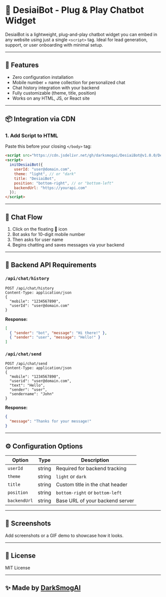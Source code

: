 # 🤖 DesiaiBot - Plug & Play Chatbot Widget

DesiaiBot is a lightweight, plug-and-play chatbot widget you can embed in any website using just a single `<script>` tag. Ideal for lead generation, support, or user onboarding with minimal setup.

---

## 🚀 Features
- Zero configuration installation
- Mobile number + name collection for personalized chat
- Chat history integration with your backend
- Fully customizable (theme, title, position)
- Works on any HTML, JS, or React site

---

## 📦 Integration via CDN

### 1. Add Script to HTML
Paste this before your closing `</body>` tag:

```html
<script src="https://cdn.jsdelivr.net/gh/darksmogai/DesiaiBot@v1.0.0/DesiaiBot.js"></script>
<script>
  initDesiaiBot({
    userId: "user@domain.com",
    theme: "light", // or "dark"
    title: "DesiaiBot",
    position: "bottom-right", // or "bottom-left"
    backendUrl: "https://yourapi.com"
  });
</script>
```

---

## 💬 Chat Flow
1. Click on the floating 💬 icon
2. Bot asks for 10-digit mobile number
3. Then asks for user name
4. Begins chatting and saves messages via your backend

---

## 🔌 Backend API Requirements

### `/api/chat/history`
```http
POST /api/chat/history
Content-Type: application/json
{
  "mobile": "1234567890",
  "userId": "user@domain.com"
}
```
**Response:**
```json
[
  { "sender": "bot", "message": "Hi there!" },
  { "sender": "user", "message": "Hello!" }
]
```

### `/api/chat/send`
```http
POST /api/chat/send
Content-Type: application/json
{
  "mobile": "1234567890",
  "userid": "user@domain.com",
  "text": "Hello",
  "sender": "user",
  "sendername": "John"
}
```
**Response:**
```json
{
  "message": "Thanks for your message!"
}
```

---

## ⚙️ Configuration Options
| Option       | Type     | Description                            |
|--------------|----------|----------------------------------------|
| `userId`     | string   | Required for backend tracking          |
| `theme`      | string   | `light` or `dark`                      |
| `title`      | string   | Custom title in the chat header        |
| `position`   | string   | `bottom-right` or `bottom-left`        |
| `backendUrl` | string   | Base URL of your backend server        |

---

## 📸 Screenshots
Add screenshots or a GIF demo to showcase how it looks.

---

## 📝 License
MIT License

---

## ✨ Made by [DarkSmogAI](https://github.com/darksmogai)

